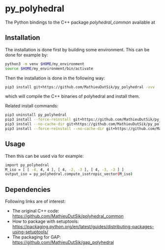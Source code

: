 py_polyhedral
=============
The Python bindings to the C++ package *polyhedral_common* available at 


Installation
------------

The installation is done first by building some environment. This can be done for example by:
```sh
python3 -m venv $HOME/my_environment
source $HOME/my_environment/bin/activate
```

Then the installation is done in the following way:
```sh
pip3 install git+https://github.com/MathieuDutSik/py_polyhedral -vvv
```
which will compile the C++ binaries of polyhedral and install them.

Related install commands:
```sh
pip3 uninstall py_polyhedral
pip3 install --force-reinstall git+https://github.com/MathieuDutSik/py_polyhedral -vvv
pip3 install --no-cache-dir git+https://github.com/MathieuDutSik/py_polyhedral -vvv
pip3 install --force-reinstall --no-cache-dir git+https://github.com/MathieuDutSik/py_polyhedral -vvv
```


Usage
-----

Then this can be used via for example:
```sh
import py_polyhedral
M_iso = [ [ -4, 4, 4 ], [ 4, -2, -3 ], [ 4, -3, -3 ] ]
output_iso = py_polyhedral.compute_isotropic_vector(M_iso)
```

Dependencies
------------

Following links are of interest:

  * The original C++ code: https://github.com/MathieuDutSik/polyhedral_common
  * How to package with setuptools: https://packaging.python.org/en/latest/guides/distributing-packages-using-setuptools/
  * The packaging for GAP: https://github.com/MathieuDutSik/gap_polyhedral
